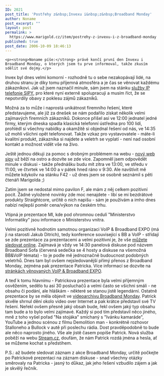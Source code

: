```yaml
---
ID: 2021
post_title: 'Postřehy z&nbsp;Invexu i&nbsp;z&nbsp;Broadband Monday'
author: Noname
post_excerpt: ""
layout: post
permalink: >
  https://www.marigold.cz/item/postrehy-z-invexu-i-z-broadband-monday
published: true
post_date: 2006-10-09 18:46:13
---
```

	<p><strong>Noname píše:</strong> právě končí první den Invexu i Broadband Monday, o kterých jsem tu prve informoval, takže zkusím sdělit své dojmy.</p>
<p>Invex byl dnes velmi komorní - rozhodně tu o sebe nezakopávají lidé, na druhou stranu je díky tomu příjemná atmosféra a je čas se věnovat každému zákazníkovi. Jak už jsem naznačil minule, sám jsem na stánku <a href="http://sipy.cz">služby IP telefonie SIPY</a>, pro které nyní externě spolupracuji a musím říct, že se nepotvrdily obavy z poklesu zájmů zákazníků.</p>
<p>Možná za to může i naprostá unikátnost firemního řešení, které představujeme, ale již za dnešek se nám podařilo získat několik velmi zajímavých firemních zákazníků. Dokonce přišel asi ve 12:00 jednatel jedné firmy, kterým dneska spadla klasická telefonní ústředna pro 100 lidí, prohlédl si všechny nabídky a okamžitě si objednal řešení od nás, ve 14:35 už mohli všichni opět telefonovat. Takže vzkaz pro vystavovatele - máte-li kvalitní produkt, zákazníka si najdete a veletrh se vyplatí - není nad osobní kontakt a možnost vidět vše na živo.</p>
<p>Ještě jednou děkuji za pomoc s drobným problémem na webu - <a href="http://sipy.cz">nový web sipy</a> už běží na ostro a dozvíte se zde více. Zapomněl jsem odpovědět minule v diskusi - takže přednášku budu mít zítra ve 13:00, ve středu v 11:00, ve čtvrtek ve 14:00 a v pátek hned ráno v 9:30. Ale navštívit mě můžete kdykoliv na stánku F42 - už dnes jsem se osobně seznámil s pěti čtenáři Marigolda ;)</p>
<p>Zatím jsem se nedostal mimo pavilon F, ale mám z něj celkem pozitivní pocit. Žádné vyložené novinky zde moc nenajdete - líbí se mi bezdrátové produkty Straightcore, určitě o nich napíšu - sám je používám a imho dnes nabízí nejlepší poměr cena/výkon na českém trhu.</p>
<p>Vtipná je prezentace MI, kde pod ohromnou cedulí "Ministerstvo Informatiky" jsou informace o Ministerstvu vnitra.</p>
<p>Velmi pozitivně hodnotím samotnou organizaci VoIP &amp; Broadband EXPO (má ji na starosti Jakub Ditrich), tedy konference související s BB a VoIP - střídají se zde prezentace za prezentacemi a velmi pozitivní je, že vše <a href="http://vbe.superhosting.cz/">můžete sledovat online</a>. Zajímavá je vždy ve 14:30 panelová diskuse pod názvem Broadband Sofa (červená sedečka se 4 hosty a diskuse na všemožná BB&amp;VoIP témata) - to je podle mě jednoznačně budoucnost podobných veletrhů. Dnes tam byl ovšem nejsledovanější přímý přenos z Broadband Monday, zejména pak prezentace Patricka. Více informací se dozvíte na <a href="http://www.bvv.cz/i2000/Akce/b-inv.nsf/WWWAllPDocsID/VJEK-6GUJGD?OpenDocument&amp;NAV=1">stránkách věnovaných VoIP &amp; Broadband EXPO</a>.</p>
<p>A teď k tomu hlavnímu - Patrickova prezentace byla velmi příjemným osvěžením, sedělo tu asi 30 posluchačů a velmi často se všichni smáli - ne obsahu či podání, ale hláškám - některé se stanou jistě legendární. Ostatně prezentace by se měla objevit ve <a href="http://www.monday.cz/monday-tv/videoarchiv/">videoarchivu Broadband Monday</a>. Patrick skvěle shrnul dění okolo video over Internet a pak krátce představil své TV řešení. Neřekl ovšem přesně jaký obsah bude, řekl ovšem jaký typ obsahu tam bude a to bylo velmi zajímavé. Každý si pod tím představil něco jiného, mně z toho vyšel pořad "Na stojáka" smíchaný s "Ivánku kamaráde", YouTube a jednou scénou z filmu Demolition man - konkrétně rozhovor Stalloneho a Bullock v autě při poslechu rádia. Dost pravděpodobně to bude ale něco naprosto jiného. Vše ale jistě časem popíše Patrick. Nová služba poběží na webu <a href="http://stream.cz/">Stream.cz</a>, doufám, že nám Patrick rozdá jména a hesla, ať se můžeme kochat s předstihem.</p>
<p>P.S.: až budete sledovat záznam z akce Broadband Monday, určitě počkejte po Patrickově prezentaci na záznam diskuse - snad všechny otázky směrovaly na Patricka - jasný to důkaz, jak jeho řešení vzbudilo zájem a jak je skvělý řečník.</p>